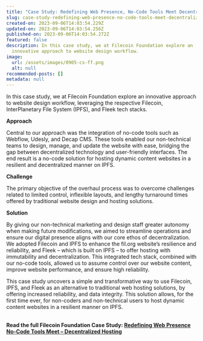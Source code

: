```yaml
---
title: "Case Study: Redefining Web Presence, No-Code Tools Meet Decentralized Hosting"
slug: case-study-redefining-web-presence-no-code-tools-meet-decentralized-hosting
created-on: 2023-09-06T14:03:54.229Z
updated-on: 2023-09-06T14:03:54.256Z
published-on: 2023-09-06T14:03:54.272Z
featured: false
description: In this case study, we at Filecoin Foundation explore an
  innovative approach to website design workflow.
image:
  url: /assets/images/0905-cs-ff.png
  alt: null
recommended-posts: []
metadata: null
---
```


In this case study, we at Filecoin Foundation explore an innovative approach to website design workflow, leveraging the respective Filecoin, InterPlanetary File System (IPFS), and Fleek tech stacks.

**Approach**

Central to our approach was the integration of no-code tools such as Webflow, Udesly, and Decap CMS. These tools enabled our non-technical teams to design, manage, and update the website with ease, bridging the gap between decentralized technology and user-friendly interfaces. The end result is a no-code solution for hosting dynamic content websites in a resilient and decentralized manner on IPFS.

**Challenge**

The primary objective of the overhaul process was to overcome challenges related to limited control, inflexible layouts, and lengthy turnaround times offered by traditional website design and hosting solutions.

**Solution**

By giving our non-technical marketing and design staff greater autonomy when making future modifications, we aimed to streamline operations and ensure our digital presence aligns with our core ethos of decentralization. We adopted Filecoin and IPFS to enhance the fil.org website’s resilience and reliability, and Fleek – which is built on IPFS – to offer hosting with immutability and decentralization. This integrated tech stack, combined with our no-code tools, allowed us to assume control over our website content, improve website performance, and ensure high reliability.

This case study uncovers a simple and transformative way to use Filecoin, IPFS, and Fleek as an alternative to traditional web hosting solutions, by offering increased reliability, and data integrity. This solution allows, for the first time ever, for non-coders and non-technical users to host dynamic content websites in a resilient manner on IPFS.

**\
Read the full Filecoin Foundation Case Study: [Redefining Web Presence No-Code Tools Meet – Decentralized Hosting](https://fil-foundation.on.fleek.co/hosting/FF-Redefining-Web-Presence.pdf)**
